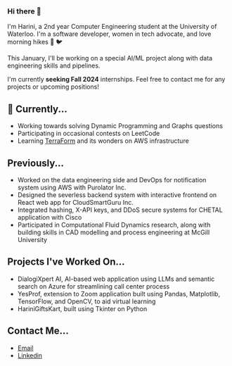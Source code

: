 ### Hi there 👋

I'm Harini, a 2nd year Computer Engineering student at the University of Waterloo. I'm a software developer, women in tech advocate, and love morning hikes 🌳 🐦

This January, I'll be working on a special AI/ML project along with data engineering skills and pipelines.

I'm currently **seeking Fall 2024** internships. Feel free to contact me for any projects or upcoming positions!

## 🎯 Currently...
- Working towards solving Dynamic Programming and Graphs questions
- Participating in occasional contests on LeetCode
- Learning [TerraForm](https://developer.hashicorp.com/terraform/tutorials/aws-get-started) and its wonders on AWS infrastructure

## Previously...
- Worked on the data engineering side and DevOps for notification system using AWS with Purolator Inc.
- Designed the severless backend system with interactive frontend on React web app for CloudSmartGuru Inc.
- Integrated hashing, X-API keys, and DDoS secure systems for CHETAL application with Cisco
- Participated in Computational Fluid Dynamics research, along with building skills in CAD modelling and process engineering at McGill University

## Projects I've Worked On...
- DialogiXpert AI, AI-based web application using LLMs and semantic search on Azure for streamlining call center process
- YesProf, extension to Zoom application built using Pandas, Matplotlib, TensorFlow, and OpenCV, to aid virtual learning
- HariniGiftsKart, built using Tkinter on Python

## Contact Me...
- [Email](mailto:h3karthi@uwaterloo.ca)
- [Linkedin](https://www.linkedin.com/in/harini-karthik-612346216/)







